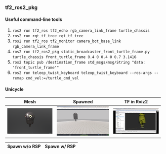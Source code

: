### tf2_ros2_pkg

#### Useful command-line tools

1. `ros2 run tf2_ros tf2_echo rgb_camera_link_frame turtle_chassis`  
2. `ros2 run rqt_tf_tree rqt_tf_tree`  
3. `ros2 run tf2_ros tf2_monitor camera_bot_base_link rgb_camera_link_frame`  
4. `ros2 run tf2_ros2_pkg static_broadcaster_front_turtle_frame.py turtle_chassis front_turtle_frame 0.4 0 0.4 0 0.7 3.1416`  
5. `ros2 topic pub /destination_frame std_msgs/msg/String "data: 'front_turtle_frame'"`  
6. `ros2 run teleop_twist_keyboard teleop_twist_keyboard --ros-args --remap cmd_vel:=/turtle_cmd_vel`

#### Unicycle

| Mesh | Spawned | TF in Rviz2 |
| --- | --- | --- |
| ![Mesh](assets/unicycle_mesh.png) | ![Gazebo](assets/unicycle_spawned.png) | ![In Rviz2](assets/unicycle_diff_drive_structure.png) |

| Spawn w/o RSP | Spawn w/ RSP |
| --- | --- |



